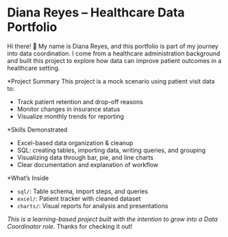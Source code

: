 # Diana Reyes – Healthcare Data Portfolio

Hi there! 👋 My name is Diana Reyes, and this portfolio is part of my journey into data coordination. I come from a healthcare administration background and built this project to explore how data can improve patient outcomes in a healthcare setting.

*Project Summary
This project is a mock scenario using patient visit data to:
- Track patient retention and drop-off reasons
- Monitor changes in insurance status
- Visualize monthly trends for reporting

*Skills Demonstrated
- Excel-based data organization & cleanup
- SQL: creating tables, importing data, writing queries, and grouping
- Visualizing data through bar, pie, and line charts
- Clear documentation and explanation of workflow

*What’s Inside
- `sql/`: Table schema, import steps, and queries
- `excel/`: Patient tracker with cleaned dataset
- `charts/`: Visual reports for analysis and presentations



*This is a learning-based project built with the intention to grow into a Data Coordinator role.* Thanks for checking it out!
